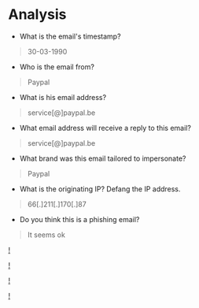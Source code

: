 # Analysis

- What is the email's timestamp?
>30-03-1990

- Who is the email from?
>Paypal

- What is his email address?
>service[@]paypal.be

- What email address will receive a reply to this email?
>service[@]paypal.be

- What brand was this email tailored to impersonate?
> Paypal

- What is the originating IP? Defang the IP address.
>66[.]211[.]170[.]87

- Do you think this is a phishing email?
> It seems ok


[!](https://github.com/Mahgnislaw/BecodeProjects/blob/main/2_The%20hill/Phishing/Mail%20Analysis/img/Mail1/header.png)

[!](https://github.com/Mahgnislaw/BecodeProjects/blob/main/2_The%20hill/Phishing/Mail%20Analysis/img/Mail1/mxtool.png)

[!](https://github.com/Mahgnislaw/BecodeProjects/blob/main/2_The%20hill/Phishing/Mail%20Analysis/img/Mail1/phish.png)

[!](https://github.com/Mahgnislaw/BecodeProjects/blob/main/2_The%20hill/Phishing/Mail%20Analysis/img/Mail1/virustotal.png)


